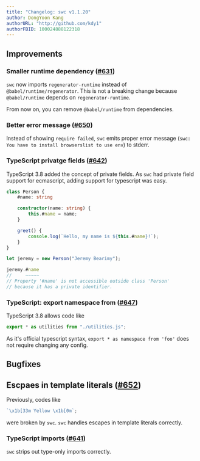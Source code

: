 ```yaml
---
title: "Changelog: swc v1.1.20"
author: DongYoon Kang
authorURL: "http://github.com/kdy1"
authorFBID: 100024888122318
---
```


## Improvements

### Smaller runtime dependency ([#631](https://github.com/swc-project/swc/pull/631))

`swc` now imports `regenerator-runtime` instead of `@babel/runtime/regenerator`. This is not a breaking change because `@babel/runtime` depends on `regenerator-runtime`.

From now on, you can remove `@babel/runtime` from dependencies.

### Better error message ([#650](https://github.com/swc-project/swc/pull/650))

Instead of showing `require failed`, `swc` emits proper error message (`swc: You have to install browserslist to use env`) to stderr.

### TypeScript privatge fields ([#642](https://github.com/swc-project/swc/pull/642))

TypeScript 3.8 added the concept of private fields. As `swc` had private field support for ecmascript, adding support for typescript was easy.

```ts
class Person {
    #name: string

    constructor(name: string) {
        this.#name = name;
    }

    greet() {
        console.log(`Hello, my name is ${this.#name}!`);
    }
}

let jeremy = new Person("Jeremy Bearimy");

jeremy.#name
//     ~~~~~
// Property '#name' is not accessible outside class 'Person'
// because it has a private identifier.

```

### TypeScript: export namespace from ([#647](https://github.com/swc-project/swc/pull/647))

TypeScript 3.8 allows code like

```ts
export * as utilities from "./utilities.js";
```

As it's official typescript syntax, `export * as namespace from 'foo'` does not require changing any config.

## Bugfixes

## Escpaes in template literals ([#652](https://github.com/swc-project/swc/pull/652))

Previously, codes like

```js
`\x1b[33m Yellow \x1b[0m`;
```

were broken by `swc`. `swc` handles escapes in template literals correctly.

### TypeScript imports ([#641](https://github.com/swc-project/swc/pull/641))

`swc` strips out type-only imports correctly.
